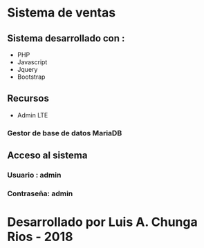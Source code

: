 # Sistema de ventas 
## Sistema desarrollado con : 
- PHP
- Javascript
- Jquery
- Bootstrap

## Recursos 
- Admin LTE
### Gestor de base de datos MariaDB

## Acceso al sistema 
### Usuario : **admin**
### Contraseña: **admin**

# Desarrollado por Luis A. Chunga Rios - 2018 
